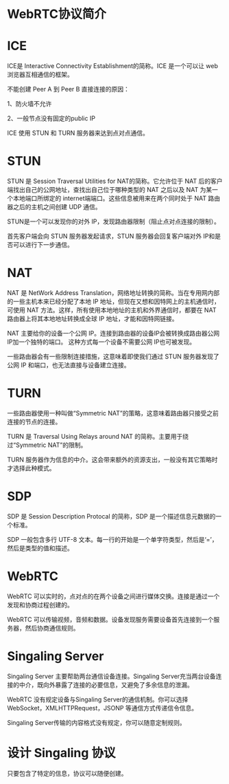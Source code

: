 # WebRTC协议简介

# ICE

ICE是 Interactive Connectivity Establishment的简称。ICE 是一个可以让 web 浏览器互相通信的框架。

不能创建 Peer A 到 Peer B 直接连接的原因：

1、防火墙不允许

2、一般节点没有固定的public IP

ICE 使用 STUN 和 TURN 服务器来达到点对点通信。


# STUN

STUN 是 Session Traversal Utilities for NAT的简称。它允许位于 NAT 后的客户端找出自己的公网地址，查找出自己位于哪种类型的 NAT 之后以及 NAT 为某一个本地端口所绑定的 internet端端口。这些信息被用来在两个同时处于 NAT 路由器之后的主机之间创建 UDP 通信。

STUN是一个可以发现你的对外 IP，发现路由器限制（阻止点对点连接的限制）。

首先客户端会向 STUN 服务器发起请求，STUN 服务器会回复客户端对外 IP和是否可以进行下一步通信。

# NAT

NAT 是 NetWork Address Translation，网络地址转换的简称。当在专用网内部的一些主机本来已经分配了本地 IP 地址，但现在又想和因特网上的主机通信时，可使用 NAT 方法。这样，所有使用本地地址的主机和外界通信时，都要在 NAT 路由器上将其本地地址转换成全球 IP 地址，才能和因特网链接。

NAT 主要给你的设备一个公网 IP。连接到路由器的设备IP会被转换成路由器公网IP加一个独特的端口。 这种方式每一个设备不需要公网 IP也可被发现。

一些路由器会有一些限制连接措施，这意味着即使我们通过 STUN 服务器发现了公网 IP 和端口，也无法直接与设备建立连接。

# TURN

一些路由器使用一种叫做“Symmetric NAT”的策略，这意味着路由器只接受之前连接的节点的连接。


TURN 是 Traversal Using Relays around NAT 的简称。主要用于绕过“Symmetric NAT”的限制。

TURN 服务器作为信息的中介。这会带来额外的资源支出，一般没有其它策略时才选择此种模式。


# SDP

SDP 是 Session Description Protocal 的简称，SDP 是一个描述信息元数据的一个标准。

SDP 一般包含多行 UTF-8 文本。每一行的开始是一个单字符类型，然后是‘=’，然后是类型的值和描述。

# WebRTC

WebRTC 可以实时的，点对点的在两个设备之间进行媒体交换。连接是通过一个发现和协商过程创建的。

WebRTC 可以传输视频，音频和数据。设备发现服务需要设备首先连接到一个服务器，然后协商通信规则。


# Singaling Server

Singaling Server 主要帮助两台通信设备连接。Singaling Server充当两台设备连接的中介，既向外暴露了连接的必要信息，又避免了多余信息的泄漏。

WebRTC 没有规定设备与Singaling Server的通信机制。你可以选择 WebSocket，XMLHTTPRequest，JSONP 等通信方式传递信令信息。

Singaling Server传输的内容格式没有规定，你可以随意定制规则。


# 设计 Singaling 协议

只要包含了特定的信息，协议可以随便创建。







